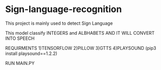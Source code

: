 # Sign-language-recognition
This project is mainly used to detect Sign Language 

This model classify INTEGERS and ALBHABETS 
AND IT WILL CONVERT INTO SPEECH 

REQUIRMENTS
  1)TENSORFLOW
  2)PILLOW
  3)GTTS
  4)PLAYSOUND (pip3 install playsound==1.2.2)

RUN MAIN.PY 
